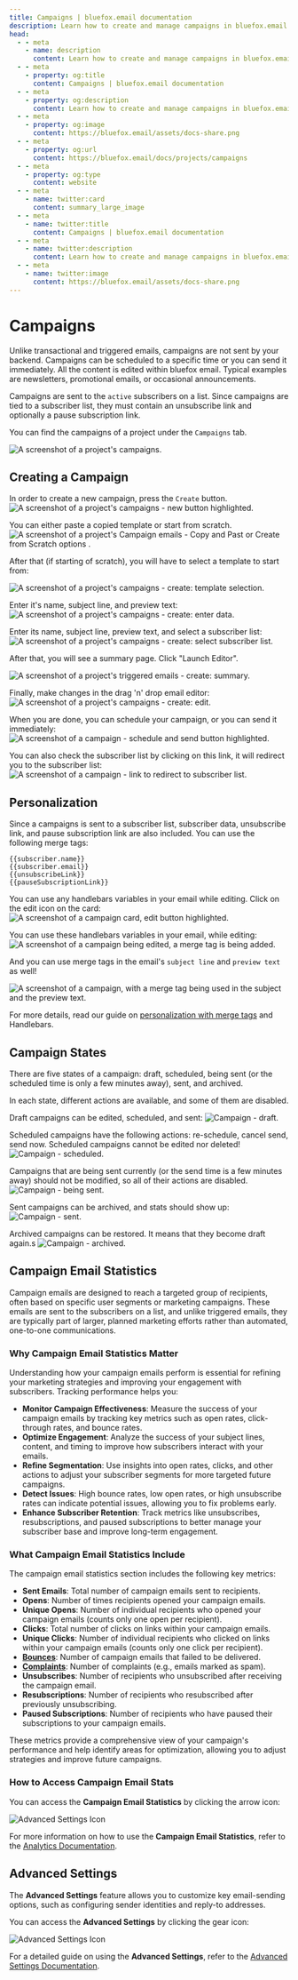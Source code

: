 ```yaml
---
title: Campaigns | bluefox.email documentation
description: Learn how to create and manage campaigns in bluefox.email. Send newsletters, promotions, or announcements with customizable templates and advanced personalization.
head:
  - - meta
    - name: description
      content: Learn how to create and manage campaigns in bluefox.email. Send newsletters, promotions, or announcements with customizable templates and advanced personalization.
  - - meta
    - property: og:title
      content: Campaigns | bluefox.email documentation
  - - meta
    - property: og:description
      content: Learn how to create and manage campaigns in bluefox.email. Send newsletters, promotions, or announcements with customizable templates and advanced personalization.
  - - meta
    - property: og:image
      content: https://bluefox.email/assets/docs-share.png
  - - meta
    - property: og:url
      content: https://bluefox.email/docs/projects/campaigns
  - - meta
    - property: og:type
      content: website
  - - meta
    - name: twitter:card
      content: summary_large_image
  - - meta
    - name: twitter:title
      content: Campaigns | bluefox.email documentation
  - - meta
    - name: twitter:description
      content: Learn how to create and manage campaigns in bluefox.email. Send newsletters, promotions, or announcements with customizable templates and advanced personalization.
  - - meta
    - name: twitter:image
      content: https://bluefox.email/assets/docs-share.png
---
```


# Campaigns

Unlike transactional and triggered emails, campaigns are not sent by your backend. Campaigns can be scheduled to a specific time or you can send it immediately. All the content is edited within bluefox email. Typical examples are newsletters, promotional emails, or occasional announcements.

Campaigns are sent to the `active` subscribers on a list. Since campaigns are tied to a subscriber list, they must contain an unsubscribe link and optionally a pause subscription link.

You can find the campaigns of a project under the `Campaigns` tab.

![A screenshot of a project's campaigns.](./project-campaigns.webp)

## Creating a Campaign

In order to create a new campaign, press the `Create` button.
![A screenshot of a project's campaigns - new button highlighted.](./project-campaigns-create-button.webp)

You can either paste a copied template or start from scratch.
![A screenshot of a project's Campaign emails - Copy and Past or Create from Scratch options .](./project-campaign-emails-create-options.webp)

After that (if starting of scratch), you will have to select a template to start from:

![A screenshot of a project's campaigns - create: template selection.](./project-campaign-create-select-category.webp)

Enter it's name, subject line, and preview text:
![A screenshot of a project's campaigns - create: enter data.](./project-campaign-create-select-template.webp)

Enter its name, subject line, preview text, and select a subscriber list:
![A screenshot of a project's campaigns - create: select subscriber list.](./project-campaign-create-subject.webp)

After that, you will see a summary page. Click "Launch Editor".

![A screenshot of a project's triggered emails - create: summary.](./project-campaign-create-summary.webp)

Finally, make changes in the drag 'n' drop email editor:
![A screenshot of a project's campaigns - create: edit.](./project-campaign-create-editor.webp)

When you are done, you can schedule your campaign, or you can send it immediately:
![A screenshot of a campaign - schedule and send button highlighted.](./project-campaign-schedule.webp)

You can also check the subscriber list by clicking on this link, it will redirect you to the subscriber list:
![A screenshot of a campaign - link to redirect to subscriber list.](./redirect-to-subscriber-list.webp)

## Personalization

Since a campaigns is sent to a subscriber list, subscriber data, unsubscribe link, and pause subscription link are also included. You can use the following merge tags:
```
{{subscriber.name}}
{{subscriber.email}}
{{unsubscribeLink}}
{{pauseSubscriptionLink}}
```

You can use any handlebars variables in your email while editing. Click on the edit icon on the card:
![A screenshot of a campaign card, edit button highlighted.](./project-campaign-edit-button.webp)

You can use these handlebars variables in your email, while editing:
![A screenshot of a campaign being edited, a merge tag is being added.](./project-campaign-edit-merge-tag.webp)

And you can use merge tags in the email's `subject line` and `preview text` as well!

![A screenshot of a campaign, with a merge tag being used in the subject and the preview text.](./project-campaign-edit-subject-merge-tag.webp)

For more details, read our guide on [personalization with merge tags](/docs/email-personalization) and Handlebars.

## Campaign States

There are five states of a campaign: draft, scheduled, being sent (or the scheduled time is only a few minutes away), sent, and archived.

In each state, different actions are available, and some of them are disabled.

Draft campaigns can be edited, scheduled, and sent:
![Campaign - draft.](./project-campaign-draft.webp)

Scheduled campaigns have the following actions: re-schedule, cancel send, send now. Scheduled campaigns cannot be edited nor deleted!
![Campaign - scheduled.](./project-campaign-scheduled.webp)

Campaigns that are being sent currently (or the send time is a few minutes away) should not be modified, so all of their actions are disabled.
![Campaign - being sent.](./project-campaign-being-sent.webp)

Sent campaigns can be archived, and stats should show up:
![Campaign - sent.](./project-campaign-sent.webp)

Archived campaigns can be restored. It means that they become draft again.s
![Campaign - archived.](./project-campaign-archived.webp)

## Campaign Email Statistics

Campaign emails are designed to reach a targeted group of recipients, often based on specific user segments or marketing campaigns. These emails are sent to the subscribers on a list, and unlike triggered emails, they are typically part of larger, planned marketing efforts rather than automated, one-to-one communications.

### Why Campaign Email Statistics Matter

Understanding how your campaign emails perform is essential for refining your marketing strategies and improving your engagement with subscribers. Tracking performance helps you:

- **Monitor Campaign Effectiveness**: Measure the success of your campaign emails by tracking key metrics such as open rates, click-through rates, and bounce rates.
- **Optimize Engagement**: Analyze the success of your subject lines, content, and timing to improve how subscribers interact with your emails.
- **Refine Segmentation**: Use insights into open rates, clicks, and other actions to adjust your subscriber segments for more targeted future campaigns.
- **Detect Issues**: High bounce rates, low open rates, or high unsubscribe rates can indicate potential issues, allowing you to fix problems early.
- **Enhance Subscriber Retention**: Track metrics like unsubscribes, resubscriptions, and paused subscriptions to better manage your subscriber base and improve long-term engagement.

### What Campaign Email Statistics Include

The campaign email statistics section includes the following key metrics:

- **Sent Emails**: Total number of campaign emails sent to recipients.
- **Opens**: Number of times recipients opened your campaign emails.
- **Unique Opens**: Number of individual recipients who opened your campaign emails (counts only one open per recipient).
- **Clicks**: Total number of clicks on links within your campaign emails.
- **Unique Clicks**: Number of individual recipients who clicked on links within your campaign emails (counts only one click per recipient).
- **[Bounces](/email-sending-concepts/bounces.md)**: Number of campaign emails that failed to be delivered.
- **[Complaints](/email-sending-concepts/complaints.md)**: Number of complaints (e.g., emails marked as spam).
- **Unsubscribes**: Number of recipients who unsubscribed after receiving the campaign email.
- **Resubscriptions**: Number of recipients who resubscribed after previously unsubscribing.
- **Paused Subscriptions**: Number of recipients who have paused their subscriptions to your campaign emails.

These metrics provide a comprehensive view of your campaign's performance and help identify areas for optimization, allowing you to adjust strategies and improve future campaigns.

### How to Access Campaign Email Stats

You can access the **Campaign Email Statistics** by clicking the arrow icon:

![Advanced Settings Icon](./project-campaigns-stats-btn.webp)

For more information on how to use the **Campaign Email Statistics**, refer to the [Analytics Documentation](/docs/analytics).


## Advanced Settings

The **Advanced Settings** feature allows you to customize key email-sending options, such as configuring sender identities and reply-to addresses. 

You can access the **Advanced Settings** by clicking the gear icon:

![Advanced Settings Icon](./project-campaign-advanced-settings-btn.webp)

For a detailed guide on using the **Advanced Settings**, refer to the [Advanced Settings Documentation](/docs/projects/settings.html#advanced-settings).


